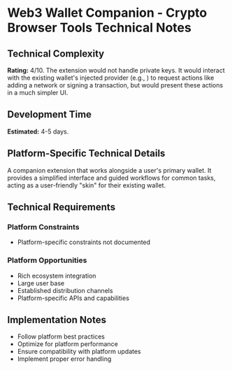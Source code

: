 # Web3 Wallet Companion - Crypto Browser Tools Technical Notes

## Technical Complexity
**Rating:** 4/10. The extension would not handle private keys. It would interact with the existing wallet's injected provider (e.g., ) to request actions like adding a network or signing a transaction, but would present these actions in a much simpler UI.

## Development Time
**Estimated:** 4-5 days.

## Platform-Specific Technical Details
A companion extension that works alongside a user's primary wallet. It provides a simplified interface and guided workflows for common tasks, acting as a user-friendly "skin" for their existing wallet.

## Technical Requirements

### Platform Constraints
- Platform-specific constraints not documented

### Platform Opportunities
- Rich ecosystem integration
- Large user base
- Established distribution channels
- Platform-specific APIs and capabilities

## Implementation Notes
- Follow platform best practices
- Optimize for platform performance
- Ensure compatibility with platform updates
- Implement proper error handling
